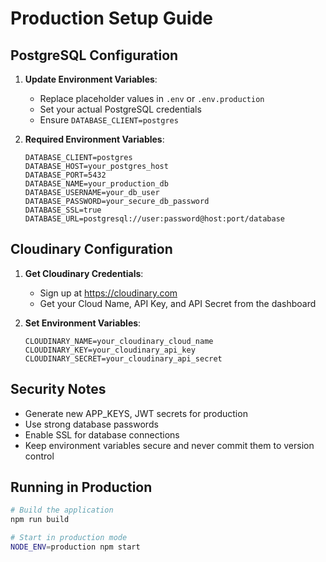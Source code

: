 # Production Setup Guide

## PostgreSQL Configuration

1. **Update Environment Variables**:
   - Replace placeholder values in `.env` or `.env.production`
   - Set your actual PostgreSQL credentials
   - Ensure `DATABASE_CLIENT=postgres`

2. **Required Environment Variables**:
   ```
   DATABASE_CLIENT=postgres
   DATABASE_HOST=your_postgres_host
   DATABASE_PORT=5432
   DATABASE_NAME=your_production_db
   DATABASE_USERNAME=your_db_user
   DATABASE_PASSWORD=your_secure_db_password
   DATABASE_SSL=true
   DATABASE_URL=postgresql://user:password@host:port/database
   ```

## Cloudinary Configuration

1. **Get Cloudinary Credentials**:
   - Sign up at https://cloudinary.com
   - Get your Cloud Name, API Key, and API Secret from the dashboard

2. **Set Environment Variables**:
   ```
   CLOUDINARY_NAME=your_cloudinary_cloud_name
   CLOUDINARY_KEY=your_cloudinary_api_key
   CLOUDINARY_SECRET=your_cloudinary_api_secret
   ```

## Security Notes

- Generate new APP_KEYS, JWT secrets for production
- Use strong database passwords
- Enable SSL for database connections
- Keep environment variables secure and never commit them to version control

## Running in Production

```bash
# Build the application
npm run build

# Start in production mode
NODE_ENV=production npm start
```